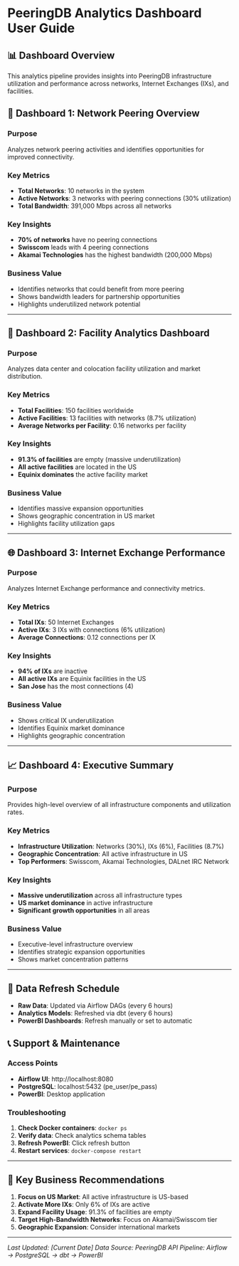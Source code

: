 # PeeringDB Analytics Dashboard User Guide

## 📊 **Dashboard Overview**

This analytics pipeline provides insights into PeeringDB infrastructure utilization and performance across networks, Internet Exchanges (IXs), and facilities.

## 🎯 **Dashboard 1: Network Peering Overview**

### **Purpose**
Analyzes network peering activities and identifies opportunities for improved connectivity.

### **Key Metrics**
- **Total Networks**: 10 networks in the system
- **Active Networks**: 3 networks with peering connections (30% utilization)
- **Total Bandwidth**: 391,000 Mbps across all networks

### **Key Insights**
- **70% of networks** have no peering connections
- **Swisscom** leads with 4 peering connections
- **Akamai Technologies** has the highest bandwidth (200,000 Mbps)

### **Business Value**
- Identifies networks that could benefit from more peering
- Shows bandwidth leaders for partnership opportunities
- Highlights underutilized network potential

---

## 🏢 **Dashboard 2: Facility Analytics Dashboard**

### **Purpose**
Analyzes data center and colocation facility utilization and market distribution.

### **Key Metrics**
- **Total Facilities**: 150 facilities worldwide
- **Active Facilities**: 13 facilities with networks (8.7% utilization)
- **Average Networks per Facility**: 0.16 networks per facility

### **Key Insights**
- **91.3% of facilities** are empty (massive underutilization)
- **All active facilities** are located in the US
- **Equinix dominates** the active facility market

### **Business Value**
- Identifies massive expansion opportunities
- Shows geographic concentration in US market
- Highlights facility utilization gaps

---

## 🌐 **Dashboard 3: Internet Exchange Performance**

### **Purpose**
Analyzes Internet Exchange performance and connectivity metrics.

### **Key Metrics**
- **Total IXs**: 50 Internet Exchanges
- **Active IXs**: 3 IXs with connections (6% utilization)
- **Average Connections**: 0.12 connections per IX

### **Key Insights**
- **94% of IXs** are inactive
- **All active IXs** are Equinix facilities in the US
- **San Jose** has the most connections (4)

### **Business Value**
- Shows critical IX underutilization
- Identifies Equinix market dominance
- Highlights geographic concentration

---

## 📈 **Dashboard 4: Executive Summary**

### **Purpose**
Provides high-level overview of all infrastructure components and utilization rates.

### **Key Metrics**
- **Infrastructure Utilization**: Networks (30%), IXs (6%), Facilities (8.7%)
- **Geographic Concentration**: All active infrastructure in US
- **Top Performers**: Swisscom, Akamai Technologies, DALnet IRC Network

### **Key Insights**
- **Massive underutilization** across all infrastructure types
- **US market dominance** in active infrastructure
- **Significant growth opportunities** in all areas

### **Business Value**
- Executive-level infrastructure overview
- Identifies strategic expansion opportunities
- Shows market concentration patterns

---

## 🔄 **Data Refresh Schedule**

- **Raw Data**: Updated via Airflow DAGs (every 6 hours)
- **Analytics Models**: Refreshed via dbt (every 6 hours)
- **PowerBI Dashboards**: Refresh manually or set to automatic

## 📞 **Support & Maintenance**

### **Access Points**
- **Airflow UI**: http://localhost:8080
- **PostgreSQL**: localhost:5432 (pe_user/pe_pass)
- **PowerBI**: Desktop application

### **Troubleshooting**
1. **Check Docker containers**: `docker ps`
2. **Verify data**: Check analytics schema tables
3. **Refresh PowerBI**: Click refresh button
4. **Restart services**: `docker-compose restart`

---

## 🎯 **Key Business Recommendations**

1. **Focus on US Market**: All active infrastructure is US-based
2. **Activate More IXs**: Only 6% of IXs are active
3. **Expand Facility Usage**: 91.3% of facilities are empty
4. **Target High-Bandwidth Networks**: Focus on Akamai/Swisscom tier
5. **Geographic Expansion**: Consider international markets

---

*Last Updated: [Current Date]*
*Data Source: PeeringDB API*
*Pipeline: Airflow → PostgreSQL → dbt → PowerBI*
